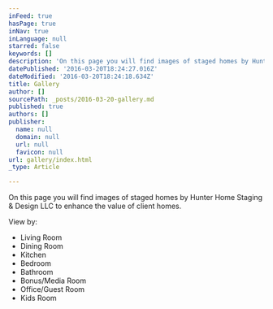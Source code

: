 ```yaml
---
inFeed: true
hasPage: true
inNav: true
inLanguage: null
starred: false
keywords: []
description: 'On this page you will find images of staged homes by Hunter Home Staging & Design LLC to enhance the value of client homes.'
datePublished: '2016-03-20T18:24:27.016Z'
dateModified: '2016-03-20T18:24:18.634Z'
title: Gallery
author: []
sourcePath: _posts/2016-03-20-gallery.md
published: true
authors: []
publisher:
  name: null
  domain: null
  url: null
  favicon: null
url: gallery/index.html
_type: Article

---
```

On this page you will find images of staged homes by Hunter Home Staging & Design LLC to enhance the value of client homes.

View by:

* Living Room
* Dining Room
* Kitchen
* Bedroom
* Bathroom
* Bonus/Media Room
* Office/Guest Room
* Kids Room
